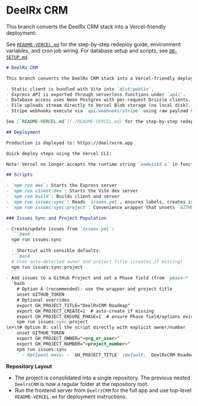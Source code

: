 # DeelRx CRM

This branch converts the DeelRx CRM stack into a Vercel-friendly deployment:

See [`README-VERCEL.md`](./README-VERCEL.md) for the step-by-step redeploy guide, environment variables, and cron job wiring.
For database setup and scripts, see [`DB-SETUP.md`](./DB-SETUP.md).

````markdown
# DeelRx CRM

This branch converts the DeelRx CRM stack into a Vercel-friendly deployment:

- Static client is bundled with Vite into `dist/public`.
- Express API is exported through serverless functions under `api/`.
- Database access uses Neon Postgres with per-request Drizzle clients.
- File uploads stream directly to Vercel Blob storage (no local disk).
- Stripe webhooks execute via `api/webhooks/stripe` using raw payload validation.

See [`README-VERCEL.md`](./README-VERCEL.md) for the step-by-step redeploy guide, environment variables, and cron job wiring.

## Deployment

Production is deployed to: https://deelrxcrm.app

Quick deploy steps using the Vercel CLI:

Note: Vercel no longer accepts the runtime string `nodejs18.x` in function `config` objects. The codebase was updated to use `runtime: 'nodejs'` for server functions.

## Scripts

- `npm run dev`: Starts the Express server
- `npm run client:dev`: Starts the Vite dev server
- `npm run build`: Builds client and server
- `npm run issues:sync`: Reads `issues.yml`, ensures labels, creates issues if missing, and optionally populates a GitHub Project (v2) with a Phase field.
- `npm run issues:sync:project`: Convenience wrapper that unsets `GITHUB_TOKEN`, auto-detects the repo owner, and targets the project by title (defaults to `DeelRxCRM Roadmap`).

### Issues Sync and Project Population

- Create/update issues from `issues.yml`:
  ```bash
  npm run issues:sync
  ```
  - Shortcut with sensible defaults:
  ```bash
  # Uses auto-detected owner and project title (creates if missing)
  npm run issues:sync:project
  ```
- Add issues to a GitHub Project and set a Phase field (from `phase-*` labels):
  `bash
	# Option A (recommended): use the wrapper and project title
	unset GITHUB_TOKEN
	# Optional overrides
	export GH_PROJECT_TITLE="DeelRxCRM Roadmap"
	export GH_PROJECT_CREATE=1  # auto-create if missing
	export GH_PROJECT_ENSURE_PHASE=1  # ensure Phase field/options exist
	npm run issues:sync:project
\n+\t# Option B: call the script directly with explicit owner/number
	unset GITHUB_TOKEN
	export GH_PROJECT_OWNER="<org_or_user>"
	export GH_PROJECT_NUMBER="<project_number>"
	npm run issues:sync
	` - Optional envs: - `GH_PROJECT_TITLE` (default: `DeelRxCRM Roadmap`) - `GH_PROJECT_PHASE_FIELD` (default: `Phase`) - `GH_PROJECT_CREATE=1` to auto-create a project by title if missing - `GH_PROJECT_ENSURE_PHASE=0` to skip creating/editing the Phase field - Requires GitHub CLI auth with project scope: `gh auth login --scopes project,repo`
````

**Repository Layout**

- The project is consolidated into a single repository. The previous nested `DeelrzCRM` is now a regular folder at the repository root.
- Run the frontend server from `DeelrzCRM` for the full app and use top-level `README-VERCEL.md` for deployment instructions.
